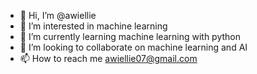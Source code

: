 - 👋 Hi, I’m @awiellie
- 👀 I’m interested in machine learning
- 🌱 I’m currently learning machine learning with python
- 💞️ I’m looking to collaborate on machine learning and AI
- 📫 How to reach me awiellie07@gmail.com

<!---
awiellie/awiellie is a ✨ special ✨ repository because its `README.md` (this file) appears on your GitHub profile.
You can click the Preview link to take a look at your changes.
--->
